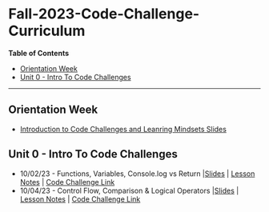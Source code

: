 # Fall-2023-Code-Challenge-Curriculum

**Table of Contents**

- [Orientation Week](#orientation-week)
- [Unit 0 - Intro To Code Challenges](#unit-0---intro-to-code-challenges)

 ---

 ## Orientation Week
- [Introduction to Code Challenges and Leanring Mindsets Slides](https://docs.google.com/presentation/d/1oT53rdqilarTaa7XlzZ95wJcGQSv4aPUxZMwByTfe5A/edit?usp=sharing)



## Unit 0 - Intro To Code Challenges 
- 10/02/23 - Functions, Variables, Console.log vs Return |[Slides](https://docs.google.com/presentation/d/1k71Aie6GQDiqczaCMh6xzJ_8PijtgT1REm9nhBBnYIM/edit?usp=sharing) | [Lesson Notes](./cc-unit-0/cc-00-console-return.md) | [Code Challenge Link](https://classroom.github.com/a/koI7e1hp)
- 10/04/23 - Control Flow, Comparison & Logical Operators |[Slides](https://docs.google.com/presentation/d/10ze2Z3nwkmNrBNhZgYqgilKJCJNAzkkcgbZzEczsQBc/edit?usp=sharing) | [Lesson Notes](./cc-unit-0/10-04-cc-01-control-flow.md) | [Code Challenge Link](https://classroom.github.com/a/IUvTfLaT)
